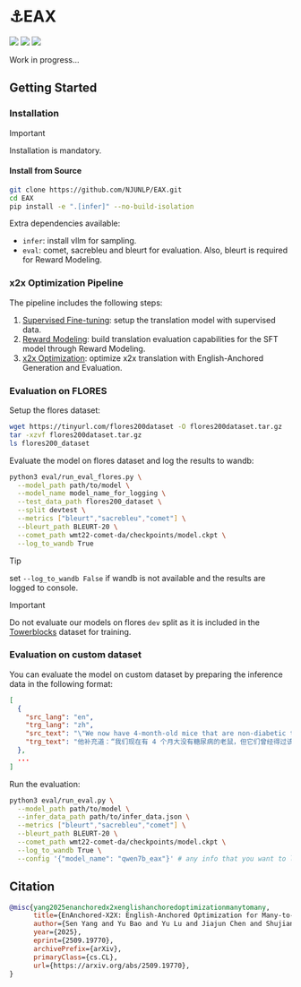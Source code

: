# ⚓EAX

<a href="https://arxiv.org/abs/2509.19770">
  <img src="https://img.shields.io/badge/EAX-Paper-blue"></a>
<a href="https://huggingface.co/collections/double7/enanchored-x2x-6830338f017061c30226107d">
  <img src="https://img.shields.io/badge/EAX-Hugging Face-brightgreen"></a>
<a href="LICENSE">
  <img src="https://img.shields.io/badge/License-MIT-yellow"></a>


Work in progress...

## Getting Started

### Installation

> [!IMPORTANT]
> Installation is mandatory.

#### Install from Source

```bash
git clone https://github.com/NJUNLP/EAX.git
cd EAX
pip install -e ".[infer]" --no-build-isolation
```

Extra dependencies available:
- `infer`: install vllm for sampling.
- `eval`: comet, sacrebleu and bleurt for evaluation. Also, bleurt is required for Reward Modeling.

### x2x Optimization Pipeline

The pipeline includes the following steps:
1. [Supervised Fine-tuning](recipes/sft.md): setup the translation model with supervised data.
2. [Reward Modeling](recipes/rm.md): build translation evaluation capabilities for the SFT model through Reward Modeling.
3. [x2x Optimization](recipes/xpo.md): optimize x2x translation with English-Anchored Generation and Evaluation.

### Evaluation on FLORES

Setup the flores dataset:
```bash
wget https://tinyurl.com/flores200dataset -O flores200dataset.tar.gz
tar -xzvf flores200dataset.tar.gz
ls flores200_dataset
```

Evaluate the model on flores dataset and log the results to wandb:
```bash
python3 eval/run_eval_flores.py \
  --model_path path/to/model \
  --model_name model_name_for_logging \
  --test_data_path flores200_dataset \
  --split devtest \
  --metrics ["bleurt","sacrebleu","comet"] \
  --bleurt_path BLEURT-20 \
  --comet_path wmt22-comet-da/checkpoints/model.ckpt \
  --log_to_wandb True
```

> [!TIP]
> set `--log_to_wandb False` if wandb is not available and the results are logged to console.

> [!IMPORTANT]
> Do not evaluate our models on flores `dev` split as it is included in the [Towerblocks](https://huggingface.co/datasets/Unbabel/TowerBlocks-v0.1) dataset for training.

### Evaluation on custom dataset

You can evaluate the model on custom dataset by preparing the inference data in the following format:
```json
[
  {
    "src_lang": "en",
    "trg_lang": "zh",
    "src_text": "\"We now have 4-month-old mice that are non-diabetic that used to be diabetic,\" he added.",
    "trg_text": "他补充道：“我们现在有 4 个月大没有糖尿病的老鼠，但它们曾经得过该病。”",
  },
  ...
]
```

Run the evaluation:
```bash
python3 eval/run_eval.py \
  --model_path path/to/model \
  --infer_data_path path/to/infer_data.json \
  --metrics ["bleurt","sacrebleu","comet"] \
  --bleurt_path BLEURT-20 \
  --comet_path wmt22-comet-da/checkpoints/model.ckpt \
  --log_to_wandb True \
  --config '{"model_name": "qwen7b_eax"}' # any info that you want to log to wandb
```


## Citation 

```bibtex
@misc{yang2025enanchoredx2xenglishanchoredoptimizationmanytomany,
      title={EnAnchored-X2X: English-Anchored Optimization for Many-to-Many Translation}, 
      author={Sen Yang and Yu Bao and Yu Lu and Jiajun Chen and Shujian Huang and Shanbo Cheng},
      year={2025},
      eprint={2509.19770},
      archivePrefix={arXiv},
      primaryClass={cs.CL},
      url={https://arxiv.org/abs/2509.19770}, 
}
```
